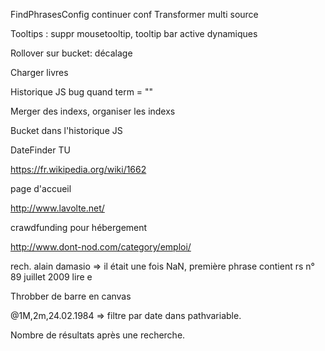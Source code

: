FindPhrasesConfig continuer conf Transformer multi source

Tooltips : suppr mousetooltip, tooltip bar active dynamiques

Rollover sur bucket: décalage

Charger livres

Historique JS bug quand term = ""

Merger des indexs, organiser les indexs

Bucket dans l'historique JS

DateFinder TU

https://fr.wikipedia.org/wiki/1662

page d'accueil

http://www.lavolte.net/

crawdfunding pour hébergement

http://www.dont-nod.com/category/emploi/

rech. alain damasio => il était une fois NaN, première phrase contient rs n° 89 juillet 2009 lire e

Throbber de barre en canvas

@1M,2m,24.02.1984 => filtre par date dans pathvariable.

Nombre de résultats après une recherche.
